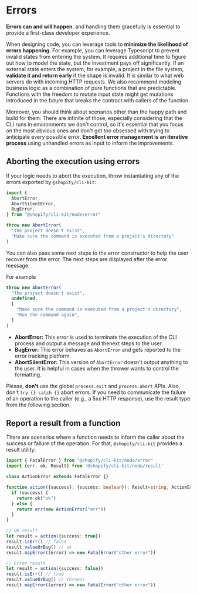 # Errors

**Errors can and will happen**, and handling them gracefully is essential to provide a first-class developer experience.

When designing code, you can leverage tools to **minimize the likelihood of errors happening**. For example, you can leverage Typescript to prevent invalid states from entering the system. It requires additional time to figure out how to model the state, but the investment pays off significantly. If an external state enters the system, for example, a project in the file system, **validate it and return early** if the shape is invalid. It is similar to what web servers do with incoming HTTP requests. We also recommend modeling business logic as a combination of pure functions that are predictable. Functions with the freedom to mutate input state might get mutations introduced in the future that breaks the contract with callers of the function.

Moreover, you should think about scenarios other than the happy path and build for them. There are infinite of those, especially considering that the CLI runs in environments we don't control, so it's essential that you focus on the most obvious ones and don't get too obsessed with trying to anticipate every possible error. **Excellent error management is an iterative process** using unhandled errors as input to inform the improvements.

## Aborting the execution using errors

If your logic needs to abort the execution, throw instantiating any of the errors exported by `@shopify/cli-kit`:

```ts
import {
  AbortError,
  AbortSilentError,
  BugError,
} from "@shopify/cli-kit/node/error"

throw new AbortError(
  "The project doesn't exist",
  "Make sure the command is executed from a project's directory"
)
```

You can also pass some next steps to the error constructor to help the user recover from the error. The next steps are displayed after the error message.

For example

```ts
throw new AbortError(
  "The project doesn't exist",
  undefined,
  [
    "Make sure the command is executed from a project's directory",
    "Run the command again",
  ]
)
```

- **AbortError:** This error is used to terminate the execution of the CLI process and output a message and thenext steps to the user.
- **BugError:** This error behaves as `AbortError` and gets reported to the error tracking platform.
- **AbortSilentError:** This version of `AbortError` doesn't output anything to the user. It is helpful in cases when the thrower wants to control the formatting.

Please, **don't** use the global `process.exit` and `process.abort` APIs. Also, don't `try {} catch {}` abort errors. If you need to communicate the failure of an operation to the caller (e.g., a 5xx HTTP response), use the result type from the following section.

## Report a result from a function

There are scenarios where a function needs to inform the caller about the success or failure of the operation. For that, `@shopify/cli-kit` provides a result utility:



```ts
import { FatalError } from "@shopify/cli-kit/node/error"
import {err, ok, Result} from '@shopify/cli-kit/node/result'

class ActionError extends FatalError {}

function action({success}: {success: boolean}): Result<string, ActionError> {
  if (success) {
    return ok("ok")
  } else {
    return err(new ActionError("err"))
  }
}

// OK result
let result = action({success: true})
result.isErr() // false
result.valueOrBug() // ok
result.mapError((error) => new FatalError("other error"))

// Error result
let result = action({success: false})
result.isErr() // true
result.valueOrBug() // throws!
result.mapError((error) => new FatalError("other error"))
```

